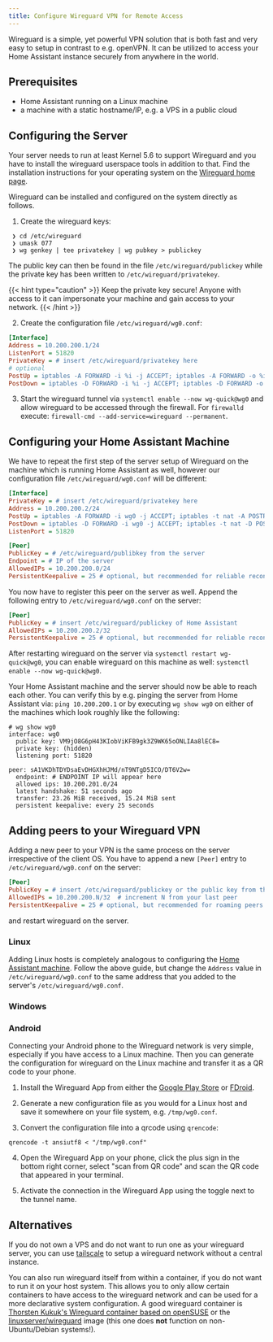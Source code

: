```yaml
---
title: Configure Wireguard VPN for Remote Access
---
```


Wireguard is a simple, yet powerful VPN solution that is both fast and very easy
to setup in contrast to e.g. openVPN. It can be utilized to access your Home
Assistant instance securely from anywhere in the world.


## Prerequisites

- Home Assistant running on a Linux machine
- a machine with a static hostname/IP, e.g. a VPS in a public cloud


## Configuring the Server

Your server needs to run at least Kernel 5.6 to support Wireguard and you have
to install the wireguard userspace tools in addition to that. Find the
installation instructions for your operating system on the [Wireguard home
page](https://www.wireguard.com/install/).

Wireguard can be installed and configured on the system directly as follows.

1. Create the wireguard keys:
```ShellSession
 ❯ cd /etc/wireguard
 ❯ umask 077
 ❯ wg genkey | tee privatekey | wg pubkey > publickey
```
The public key can then be found in the file `/etc/wireguard/publickey` while the private
key has been written to `/etc/wireguard/privatekey`.

{{< hint type="caution" >}}
Keep the private key secure! Anyone with access to it can impersonate your
machine and gain access to your network.
{{< /hint >}}

2. Create the configuration file `/etc/wireguard/wg0.conf`:
```ini
[Interface]
Address = 10.200.200.1/24
ListenPort = 51820
PrivateKey = # insert /etc/wireguard/privatekey here
# optional
PostUp = iptables -A FORWARD -i %i -j ACCEPT; iptables -A FORWARD -o %i -j ACCEPT; iptables -t nat -A POSTROUTING -o eth0 -j MASQUERADE
PostDown = iptables -D FORWARD -i %i -j ACCEPT; iptables -D FORWARD -o %i -j ACCEPT; iptables -t nat -D POSTROUTING -o eth0 -j MASQUERADE
```

3. Start the wireguard tunnel via `systemctl enable --now wg-quick@wg0` and
   allow wireguard to be accessed through the firewall. For `firewalld` execute:
   `firewall-cmd --add-service=wireguard --permanent`.


## Configuring your Home Assistant Machine

We have to repeat the first step of the server setup of Wireguard on the machine
which is running Home Assistant as well, however our configuration file
`/etc/wireguard/wg0.conf` will be different:
```ini
[Interface]
PrivateKey = # insert /etc/wireguard/privatekey here
Address = 10.200.200.2/24
PostUp = iptables -A FORWARD -i wg0 -j ACCEPT; iptables -t nat -A POSTROUTING -o wlp59s0 -j MASQUERADE
PostDown = iptables -D FORWARD -i wg0 -j ACCEPT; iptables -t nat -D POSTROUTING -o wlp59s0 -j MASQUERADE
ListenPort = 51820

[Peer]
PublicKey = # /etc/wireguard/publibkey from the server
Endpoint = # IP of the server
AllowedIPs = 10.200.200.0/24
PersistentKeepalive = 25 # optional, but recommended for reliable reconnects
```

You now have to register this peer on the server as well. Append the following
entry to `/etc/wireguard/wg0.conf` on the server:
```ini
[Peer]
PublicKey = # insert /etc/wireguard/publickey of Home Assistant
AllowedIPs = 10.200.200.2/32
PersistentKeepalive = 25 # optional, but recommended for reliable reconnects
```

After restarting wireguard on the server via `systemctl restart wg-quick@wg0`,
you can enable wireguard on this machine as well: `systemctl enable --now
wg-quick@wg0`.

Your Home Assistant machine and the server should now be able to reach each
other. You can verify this by e.g. pinging the server from Home Assistant via:
`ping 10.200.200.1` or by executing `wg show wg0` on either of the machines
which look roughly like the following:
```ShellSession
# wg show wg0
interface: wg0
  public key: VM9jO8G6pH43KIobViKFB9gk3Z9WK65oONLIAa8lEC8=
  private key: (hidden)
  listening port: 51820

peer: sA1VKDhTDYDsaEvDHGXhHJMd/nT9NTgD5ICO/DT6V2w=
  endpoint: # ENDPOINT IP will appear here
  allowed ips: 10.200.201.0/24
  latest handshake: 51 seconds ago
  transfer: 23.26 MiB received, 15.24 MiB sent
  persistent keepalive: every 25 seconds
```

## Adding peers to your Wireguard VPN

Adding a new peer to your VPN is the same process on the server irrespective of
the client OS. You have to append a new `[Peer]` entry to
`/etc/wireguard/wg0.conf` on the server:
```ini
[Peer]
PublicKey = # insert /etc/wireguard/publickey or the public key from the new peer
AllowedIPs = 10.200.200.N/32  # increment N from your last peer
PersistentKeepalive = 25 # optional, but recommended for roaming peers
```
and restart wireguard on the server.


### Linux

Adding Linux hosts is completely analogous to configuring the [Home Assistant
machine](./#configuring-your-home-assistant-machine). Follow the above guide,
but change the `Address` value in `/etc/wireguard/wg0.conf` to the same address
that you added to the server's `/etc/wireguard/wg0.conf`.

### Windows

### Android

Connecting your Android phone to the Wireguard network is very simple,
especially if you have access to a Linux machine. Then you can generate the
configuration for wireguard on the Linux machine and transfer it as a QR code to
your phone.

1. Install the Wireguard App from either the [Google Play
   Store](https://play.google.com/store/apps/details?id=com.wireguard.android)
   or [FDroid](https://f-droid.org/en/packages/com.wireguard.android/).

2. Generate a new configuration file as you would for a Linux host and save it
   somewhere on your file system, e.g. `/tmp/wg0.conf`.

3. Convert the configuration file into a qrcode using `qrencode`:
```ShellSession
qrencode -t ansiutf8 < "/tmp/wg0.conf"
```

4. Open the Wireguard App on your phone, click the plus sign in the bottom right
   corner, select "scan from QR code" and scan the QR code that appeared in your
   terminal.

5. Activate the connection in the Wireguard App using the toggle next to the
   tunnel name.


## Alternatives

If you do not own a VPS and do not want to run one as your wireguard server, you
can use [tailscale](https://tailscale.com/) to setup a wireguard network without
a central instance.

You can also run wireguard itself from within a container, if you do not want to
run it on your host system. This allows you to only allow certain containers to
have access to the wireguard network and can be used for a more declarative
system configuration. A good wireguard container is [Thorsten Kukuk's Wireguard
container based on openSUSE](https://github.com/thkukuk/wireguard-container) or
the [linuxserver/wireguard](https://hub.docker.com/r/linuxserver/wireguard)
image (this one does **not** function on non-Ubuntu/Debian systems!).
